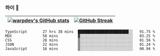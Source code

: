 
### 하이 👋
[![warpdev's GitHub stats](https://github-readme-stats.vercel.app/api?username=warpdev&show_icons=true&theme=vue-dark)](#) |[![GitHub Streak](https://github-readme-streak-stats.herokuapp.com/?user=warpdev&theme=dark)](#)
--- | --- |
<!--START_SECTION:waka-->

```text
TypeScript       27 hrs 38 mins  ███████████████████████░░   91.75 %
MDX              58 mins         ▓░░░░░░░░░░░░░░░░░░░░░░░░   03.25 %
CSS              28 mins         ▒░░░░░░░░░░░░░░░░░░░░░░░░   01.56 %
JSON             22 mins         ▒░░░░░░░░░░░░░░░░░░░░░░░░   01.24 %
JavaScript       16 mins         ▒░░░░░░░░░░░░░░░░░░░░░░░░   00.94 %
```

<!--END_SECTION:waka-->

<!--
**warpdev/warpdev** is a ✨ _special_ ✨ repository because its `README.md` (this file) appears on your GitHub profile.

Here are some ideas to get you started:

- 🔭 I’m currently working on ...
- 🌱 I’m currently learning ...
- 👯 I’m looking to collaborate on ...
- 🤔 I’m looking for help with ...
- 💬 Ask me about ...
- 📫 How to reach me: ...
- 😄 Pronouns: ...
- ⚡ Fun fact: ...
-->
